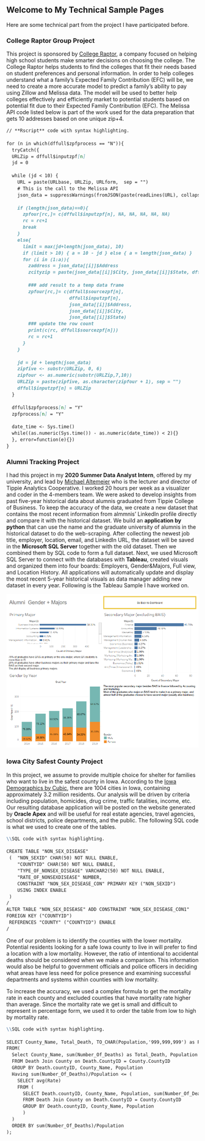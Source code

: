 ## Welcome to My Technical Sample Pages

Here are some technical part from the project I have participated before. 

### College Raptor Group Project 

This project is sponsored by [College Raptor](https://www.collegeraptor.com/), a company focused on helping high school students make smarter decisions on choosing the college. The College Raptor helps students to find the colleges that fit their needs based on student preferences and personal information. In order to help colleges understand what a family’s Expected Family Contribution (EFC) will be, we need to create a more accurate model to predict a family’s ability to pay using Zillow and Melissa data. The model will be used to better help colleges effectively and efficiently market to potential students based on potential fit due to their Expected Family Contribution (EFC). The Melissa API code listed below is part of the work used for the data preparation that gets 10 addresses based on one unique zip+4. 

```markdown
// **Rscript** code with syntax highlighting.

for (n in which(dffull$zpfprocess == "N")){
  tryCatch({
  URLZip = dffull$inputzpf[n]
  jd = 0
  
  while (jd < 10) {
    URL = paste(URLbase, URLZip, URLform,  sep = "")
    # This is the call to the Melissa API
    json_data = suppressWarnings(fromJSON(paste(readLines(URL), collapse="")))
    
    if (length(json_data)==0){
      zpfour[rc,]= c(dffull$inputzpf[n], NA, NA, NA, NA, NA)
      rc = rc+1
      break
    }
    else{
      limit = max(jd+length(json_data), 10)
      if (limit > 10) { a = 10 - jd } else { a = length(json_data) }
      for (i in (1:a)){
        zaddress = json_data[[i]]$Address
        zcityzip = paste(json_data[[i]]$City, json_data[[i]]$State, dffull$inputzpf[n], sep = ', ')
        
        ### add result to a temp data frame
        zpfour[rc,]= c(dffull$sourcezpf[n],
                       dffull$inputzpf[n],
                       json_data[[i]]$Address,
                       json_data[[i]]$City,
                       json_data[[i]]$State)
        ### update the row count
        print(c(rc, dffull$sourcezpf[n]))
        rc = rc+1
      }
    }
    
    jd = jd + length(json_data)
    zipfive <- substr(URLZip, 0, 6)
    zipfour <- as.numeric(substr(URLZip,7,10)) 
    URLZip = paste(zipfive, as.character(zipfour + 1), sep = "")
    dffull$inputzpf[n] = URLZip
  }
    
  dffull$zpfprocess[n] = "Y"
  zpfprocess[n] = "Y"
  
  date_time <- Sys.time()
  while((as.numeric(Sys.time()) - as.numeric(date_time)) < 2){} 
  }, error=function(e){})
}

```

### Alumni Tracking Project 

I had this project in my **2020 Summer Data Analyst Intern**,  offered by my university, and lead by [Michael Altemeier](https://tippie.uiowa.edu/people/michael-d-altemeier) who is the lecturer and director of Tippie Analytics Cooperative. I worked 20 hours per week as a visualizer and coder in the 4-members team. We were asked to develop insights from past five-year historical data about alumnis graduated from Tippie College of Business. To keep the accuracy of the data, we create a new dataset that contains the most recent information from almmnis’ LinkedIn profile directly and compare it with the historical dataset. We build an **application by python** that can use the name and the graduate university of alumnis in the historical dataset to do the web-scraping. After collecting the newest job title, employer, location, email, and LinkedIn URL, the dataset will be saved in the **Microsoft SQL Server** together with the old dataset. Then we combined them by SQL code to form a full dataset. Next, we used Microsoft SQL Server to connect with the databases with **Tableau**, created visuals and organized them into four boards: Employers, Gender&Majors, Full view, and Location History. All applications will automatically update and display the most recent 5-year historical visuals as data manager adding new dataset in every year. Following is the Tableau Sample I have worked on.

![Gender and Major Dashboard](https://github.com/Mobius21/TechPage/blob/gh-pages/Gender%26Majors%20Dashboard.png)

### Iowa City Safest County Project ###

In this project, we assume to provide multiple choice for shelter for families who want to live in the safest county in Iowa.  According to the [Iowa Demographics by Cubic](https://www.iowa-demographics.com/cities_by_population), there are 1004 cities in Iowa, containing approximately 3.2 million residents. Our analysis will be driven by criteria including population, homicides, drug crime, traffic fatalities, income, etc. Our resulting database application will be posted on the website generated by **Oracle Apex** and will be useful for real estate agencies, travel agencies, school districts, police departments, and the public. The following SQL code is what we used to create one of the tables.

```markdown
\\SQL code with syntax highlighting.

CREATE TABLE "NON_SEX_DISEASE"
 (  "NON_SEXID" CHAR(50) NOT NULL ENABLE,
    "COUNTYID" CHAR(50) NOT NULL ENABLE,
    "TYPE_OF_NONSEX_DISEASE" VARCHAR2(50) NOT NULL ENABLE,
    "RATE_OF_NONSEXDISEASE" NUMBER,
    CONSTRAINT "NON_SEX_DISEASE_CON" PRIMARY KEY ("NON_SEXID")
    USING INDEX ENABLE
 )
/
ALTER TABLE "NON_SEX_DISEASE" ADD CONSTRAINT "NON_SEX_DISEASE_CON1"
FOREIGN KEY ("COUNTYID")
 REFERENCES "COUNTY" ("COUNTYID") ENABLE
/
```
One of our problem is to identify the counties with the lower mortality. Potential residents looking for a safe Iowa county to live in will prefer to find a location with a low mortality. However, the ratio of intentional to accidental deaths should be considered when we make a comparison. This information would also be helpful to government officials and police officers in deciding what areas have less need for police presence and examining successful departments and systems within counties with low mortality.

To increase the accuracy, we used a complex formula to get the mortality rate in each county and excluded counties that have mortality rate higher than average. Since the mortality rate we get is small and difficult to represent in percentage form, we used it to order the table from low to high by mortality rate.

```markdown
\\SQL code with syntax highlighting.

SELECT County_Name, Total_Death, TO_CHAR(Population,'999,999,999') as Population
FROM(
  Select County_Name, sum(Number_Of_Deaths) as Total_Death, Population
  FROM Death Join County on Death.CountyID = County.CountyID
  GROUP BY Death.countyID, County_Name, Population
  Having sum(Number_Of_Deaths)/Population <= (
    SELECT avg(Rate)
    FROM (
      SELECT Death.countyID, County_Name, Population, sum(Number_Of_Deaths)/Population as Rate
      FROM Death Join County on Death.CountyID = County.CountyID
      GROUP BY Death.countyID, County_Name, Population
      )
  )
  ORDER BY sum(Number_Of_Deaths)/Population
);


```

